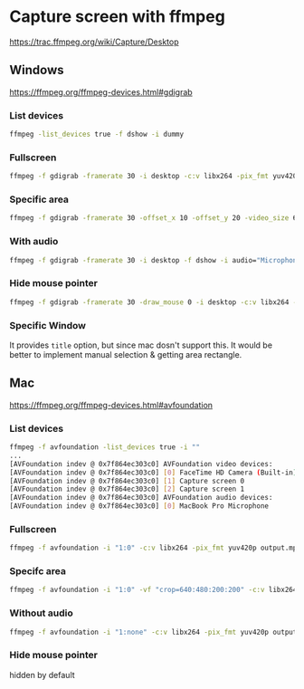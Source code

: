 # Capture screen with ffmpeg

https://trac.ffmpeg.org/wiki/Capture/Desktop

## Windows

https://ffmpeg.org/ffmpeg-devices.html#gdigrab

### List devices

```bash
ffmpeg -list_devices true -f dshow -i dummy
```

### Fullscreen

```bash
ffmpeg -f gdigrab -framerate 30 -i desktop -c:v libx264 -pix_fmt yuv420p output.mp4
```

### Specific area

```bash
ffmpeg -f gdigrab -framerate 30 -offset_x 10 -offset_y 20 -video_size 640x480 -i desktop -c:v libx264 -pix_fmt yuv420p output.mp4
```

### With audio

```bash
ffmpeg -f gdigrab -framerate 30 -i desktop -f dshow -i audio="Microphone Array (Realtek High Definition Audio(SST))" -c:v libx264 -pix_fmt yuv420p output.mp4
```

### Hide mouse pointer

```bash
ffmpeg -f gdigrab -framerate 30 -draw_mouse 0 -i desktop -c:v libx264 -pix_fmt yuv420p output.mp4
```

### Specific Window

It provides `title` option, but since mac dosn't support this. It would be better to implement manual selection & getting area rectangle.

## Mac

https://ffmpeg.org/ffmpeg-devices.html#avfoundation

### List devices

```bash
ffmpeg -f avfoundation -list_devices true -i ""
...
[AVFoundation indev @ 0x7f864ec303c0] AVFoundation video devices:
[AVFoundation indev @ 0x7f864ec303c0] [0] FaceTime HD Camera (Built-in)
[AVFoundation indev @ 0x7f864ec303c0] [1] Capture screen 0
[AVFoundation indev @ 0x7f864ec303c0] [2] Capture screen 1
[AVFoundation indev @ 0x7f864ec303c0] AVFoundation audio devices:
[AVFoundation indev @ 0x7f864ec303c0] [0] MacBook Pro Microphone
```

### Fullscreen

```bash
ffmpeg -f avfoundation -i "1:0" -c:v libx264 -pix_fmt yuv420p output.mp4
```

### Specifc area

```bash
ffmpeg -f avfoundation -i "1:0" -vf "crop=640:480:200:200" -c:v libx264 -pix_fmt yuv420p output.mp4
```

### Without audio

```bash
ffmpeg -f avfoundation -i "1:none" -c:v libx264 -pix_fmt yuv420p output.mp4
```

### Hide mouse pointer

hidden by default
